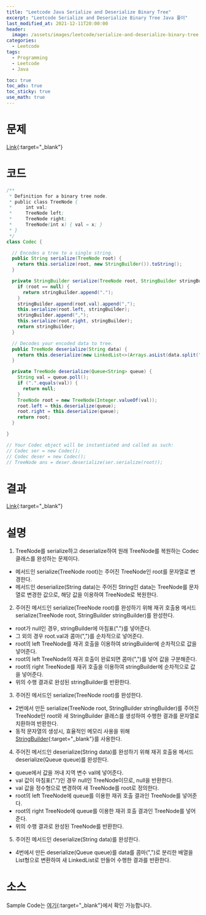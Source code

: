 ```yaml
---
title: "Leetcode Java Serialize and Deserialize Binary Tree"
excerpt: "Leetcode Serialize and Deserialize Binary Tree Java 풀이"
last_modified_at: 2021-12-11T20:00:00
header:
  image: /assets/images/leetcode/serialize-and-deserialize-binary-tree.png
categories:
  - Leetcode
tags:
  - Programming
  - Leetcode
  - Java

toc: true
toc_ads: true
toc_sticky: true
use_math: true
---
```

# 문제
[Link](https://leetcode.com/problems/serialize-and-deserialize-binary-tree/){:target="_blank"}

# 코드
```java
/**
 * Definition for a binary tree node.
 * public class TreeNode {
 *     int val;
 *     TreeNode left;
 *     TreeNode right;
 *     TreeNode(int x) { val = x; }
 * }
 */
class Codec {

  // Encodes a tree to a single string.
  public String serialize(TreeNode root) {
    return this.serialize(root, new StringBuilder()).toString();
  }

  private StringBuilder serialize(TreeNode root, StringBuilder stringBuilder) {
    if (root == null) {
      return stringBuilder.append(".");
    }
    stringBuilder.append(root.val).append(",");
    this.serialize(root.left, stringBuilder);
    stringBuilder.append(",");
    this.serialize(root.right, stringBuilder);
    return stringBuilder;
  }

  // Decodes your encoded data to tree.
  public TreeNode deserialize(String data) {
    return this.deserialize(new LinkedList<>(Arrays.asList(data.split(","))));
  }

  private TreeNode deserialize(Queue<String> queue) {
    String val = queue.poll();
    if (".".equals(val)) {
      return null;
    }
    TreeNode root = new TreeNode(Integer.valueOf(val));
    root.left = this.deserialize(queue);
    root.right = this.deserialize(queue);
    return root;
  }

}

// Your Codec object will be instantiated and called as such:
// Codec ser = new Codec();
// Codec deser = new Codec();
// TreeNode ans = deser.deserialize(ser.serialize(root));
```

# 결과
[Link](https://leetcode.com/submissions/detail/600184741/){:target="_blank"}

# 설명
1. TreeNode를 serialize하고 deserialize하여 원래 TreeNode를 복원하는 Codec 클래스를 완성하는 문제이다.
- 메서드인 serialize(TreeNode root)는 주어진 TreeNode인 root를 문자열로 변경한다.
- 메서드인 deserialize(String data)는 주어진 String인 data는 TreeNode를 문자열로 변경한 값으로, 해당 값을 이용하여 TreeNode로 복원한다.

2. 주어진 메서드인 serialize(TreeNode root)를 완성하기 위해 재귀 호출용 메서드 serialize(TreeNode root, StringBuilder stringBuilder)를 완성한다.
- root가 null인 경우, stringBuilder에 마침표(".")를 넣어준다.
- 그 외의 경우 root.val과 콤마(",")를 순차적으로 넣어준다.
- root의 left TreeNode를 재귀 호출을 이용하여 stringBuilder에 순차적으로 값을 넣어준다.
- root의 left TreeNode의 재귀 호출이 완료되면 콤마(",")를 넣어 값을 구분해준다.
- root의 right TreeNode를 재귀 호출을 이용하여 stringBuilder에 순차적으로 값을 넣어준다.
- 위의 수행 결과로 완성된 stringBuilder를 반환한다.

3. 주어진 메서드인 serialize(TreeNode root)를 완성한다.
- 2번에서 만든 serialize(TreeNode root, StringBuilder stringBuilder)를 주어진 TreeNode인 root와 새 StringBuilder 클래스를 생성하여 수행한 결과를 문자열로 치환하여 반환한다.
- 동적 문자열의 생성시, 효율적인 메모리 사용을 위해 [StringBuilder](https://docs.oracle.com/javase/tutorial/java/data/buffers.html){:target="_blank"}를 사용한다.

4. 주어진 메서드인 deserialize(String data)를 완성하기 위해 재귀 호출용 메서드 deserialize(Queue<String> queue)를 완성한다.
- queue에서 값을 꺼내 지역 변수 val에 넣어준다.
- val 값이 마침표(".")인 경우 null인 TreeNode이므로, null을 반환한다.
- val 값을 정수형으로 변경하여 새 TreeNode를 root로 정의한다.
- root의 left TreeNode에 queue를 이용한 재귀 호출 결과인 TreeNode를 넣어준다.
- root의 right TreeNode에 queue를 이용한 재귀 호출 결과인 TreeNode를 넣어준다.
- 위의 수행 결과로 완성된 TreeNode를 반환한다.

5. 주어진 메서드인 deserialize(String data)를 완성한다.
- 4번에서 만든 deserialize(Queue<String> queue)를 data를 콤마(",")로 분리한 배열을 List형으로 변환하여 새 LinkedList로 만들어 수행한 결과를 반환한다.

# 소스
Sample Code는 [여기](https://github.com/GracefulSoul/leetcode/blob/master/src/main/java/gracefulsoul/problems/SerializeAndDeserializeBinaryTree.java){:target="_blank"}에서 확인 가능합니다.